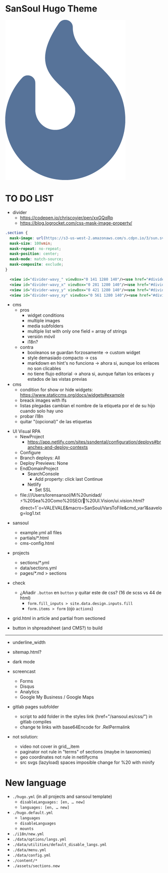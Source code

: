 # SanSoul Hugo Theme

[![sansoul](/assets/media/logo.png)](https://github.com/lorensansol/sansoul)


# TO DO LIST

- divider
  - https://codepen.io/chriscoyier/pen/xxGQqRp
  - https://blog.logrocket.com/css-mask-image-property/
```css
.section {
  mask-image: url(https://s3-us-west-2.amazonaws.com/s.cdpn.io/3/sun.svg), linear-gradient(to bottom, transparent 50%, black 0);
  mask-size: 100vmin;
  mask-repeat: no-repeat;
  mask-position: center;
  mask-mode: match-source;
  mask-composite: exclude;
}
```
```xml
  <view id="divider-wavy_" viewBox="0 141 1280 140"/><use href="#divider-wavy" y="141"></use>
  <view id="divider-wavy_x" viewBox="0 281 1280 140"/><use href="#divider-wavy" y="281" style="transform:scale(-1,1);transform-origin:center"></use>
  <view id="divider-wavy_y" viewBox="0 421 1280 140"/><use href="#divider-wavy" y="421" style="transform:scale(1,-1);transform-origin:center"></use>
  <view id="divider-wavy_xy" viewBox="0 561 1280 140"/><use href="#divider-wavy" y="561" style="transform:scale(-1,-1);transform-origin:center"></use>
```

- cms
  - pros
    - widget conditions
    - multiple images
    - media subfolders
    - multiple list with only one field = array of strings
    - versión móvil
    - i18n?
  - contra
    - booleanos se guardan forzosamente -> custom widget
    - style demasiado compacto -> css
    - markdown en hint's no funciona -> ahora si, aunque los enlaces no son clicables
    - no tiene flujo editorial -> ahora si, aunque faltan los enlaces y estados de las vistas previas
- cms
  - condition for show or hide widgets: https://www.staticcms.org/docs/widgets#example
  - breack images with lfs
  - listas plegadas cambian el nombre de la etiqueta por el de su hijo cuando solo hay uno
  - probar i18n
  - quitar "(opcional)" de las etiquetas
+ UI Visual RPA
	- NewProject
		- https://app.netlify.com/sites/ssndental/configuration/deploys#branches-and-deploy-contexts
    - Configure
    - Branch deploys: All
    - Deploy Previews: None
	- EndDomainProject
		- SearchConsole
			- Add property: click last Continue
		- Netlify
			- Set SSL
	- file:///Users/lorensansol/Mi%20unidad/⚡%20Sea%20Como%20SEO/🤖%20UI.Vision/ui.vision.html?direct=1¯o=VALEVALE&macro=SanSoul/VarsToFile&cmd_var1&savelog=log1.txt
- sansoul
  - example.yml all files
  - partials/\*.html
  - cms-config.html
- projects
  - sections/\*.yml
  - data/sections.yml
  - pages/\*.md > sections
- check
  - ¿Añadir `.button` en `button` y quitar este de css? (16 de scss vs 44 de html)
	- `form.fill_inputs > site.data.design.inputs.fill`
	- `form.items > form` (ojo `actions`)

- grid.html in article and partial from sectioned
- button in shpreadsheet (and CMS?) to build

---

- underline_width
- sitemap.html?
- dark mode
- screencast
  - Forms
  - Disqus
  - Analytics
  - Google My Business / Google Maps

- gitlab pages subfolder
  - script to add folder in the styles link (href="/sansoul.es/css/") in gitlab compiles
  - change te links with base64Encode for .RelPermalink

- not solution:
  - video not cover in grid__item
  - paginator not rule in "terms" of sections (maybe in taxonomies)
  - geo coordinates not rule in netlifycms
  - src svgs (lazyload) spaces imposible change for %20 with minify


# New language

- `./hugo.yml` (in all projects and sansoul template)
  - `disableLanguages: [en, … new]`
  - `languages: [en, … new]`
- `./hugo.default.yml`
  - `languages`
  - `disableLanguages`
  - `mounts`
- `./i18n/new.yml`
- `./data/options/langs.yml`
- `./data/utilities/default_disable_langs.yml`
- `./data/menu.yml`
- `./data/config.yml`
- `./content/*`
- `./assets/sections.new`
